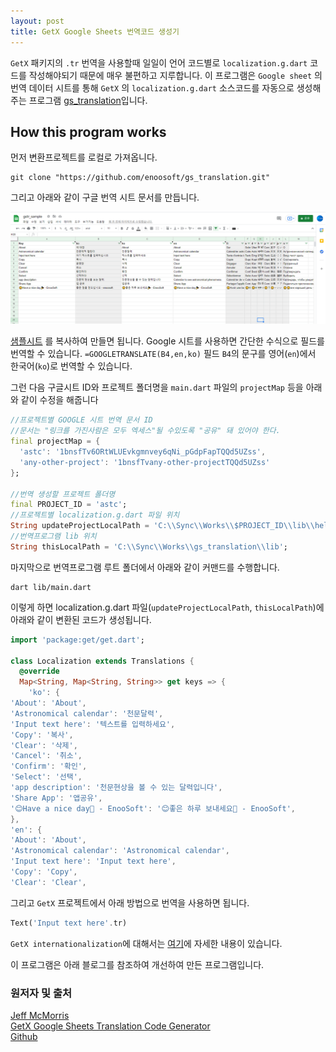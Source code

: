 ```yaml
---
layout: post
title: GetX Google Sheets 번역코드 생성기
---
```


`GetX` 패키지의 `.tr` 번역을 사용할때 일일이 언어 코드별로 `localization.g.dart` 코드를 작성해야되기 때문에 매우 불편하고 지루합니다.
이 프로그램은 `Google sheet` 의 번역 데이터 시트를 통해 `GetX` 의 `localization.g.dart` 소스코드를 자동으로 생성해주는 프로그램 [gs_translation](https://github.com/enoosoft/gs_translation)입니다.


## How this program works


먼저 변환프로젝트를 로컬로 가져옵니다.
```
git clone "https://github.com/enoosoft/gs_translation.git"
```

그리고 아래와 같이 구글 번역 시트 문서를 만듭니다.

![](../assets/images/2021-08-31-gstr_sample.png)

[샘플시트](https://docs.google.com/spreadsheets/d/1bnsfTv6ORtWLUEvkgmnvey6qNi_pGdpFapTQQd5UZss/edit#gid=0) 를 복사하여 만들면 됩니다. Google 시트를 사용하면 간단한 수식으로 필드를 번역할 수 있습니다. `=GOOGLETRANSLATE(B4,en,ko)` 필드 `B4`의 문구를 영어(`en`)에서 한국어(`ko`)로 번역할 수 있습니다. 

그런 다음 구글시트 ID와 프로젝트 폴더명을 `main.dart` 파일의 `projectMap` 등을 아래와 같이 수정을 해줍니다

```dart
//프로젝트별 GOOGLE 시트 번역 문서 ID
//문서는 "링크를 가진사람은 모두 엑세스"될 수있도록 "공유" 돼 있어야 한다.
final projectMap = {
  'astc': '1bnsfTv6ORtWLUEvkgmnvey6qNi_pGdpFapTQQd5UZss',
  'any-other-project': '1bnsfTvany-other-projectTQQd5UZss'
};

//번역 생성할 프로젝트 폴더명
final PROJECT_ID = 'astc';
//프로젝트별 localization.g.dart 파일 위치
String updateProjectLocalPath = 'C:\\Sync\\Works\\$PROJECT_ID\\lib\\helpers';
//번역프로그램 lib 위치
String thisLocalPath = 'C:\\Sync\\Works\\gs_translation\\lib';
```


마지막으로 번역프로그램 루트 폴더에서 아래와 같이 커맨드를 수행합니다.
```
dart lib/main.dart
```

이렇게 하면 localization.g.dart 파일(`updateProjectLocalPath`, `thisLocalPath`)에 아래와 같이 변환된 코드가 생성됩니다.
```dart
import 'package:get/get.dart';

class Localization extends Translations {
  @override
  Map<String, Map<String, String>> get keys => {
    'ko': {
'About': 'About',
'Astronomical calendar': '천문달력',
'Input text here': '텍스트를 입력하세요',
'Copy': '복사',
'Clear': '삭제',
'Cancel': '취소',
'Confirm': '확인',
'Select': '선택',
'app description': '천문현상을 볼 수 있는 달력입니다',
'Share App': '앱공유',
'😊Have a nice day🎉 - EnooSoft': '😊좋은 하루 보내세요🎉 - EnooSoft',
},
'en': {
'About': 'About',
'Astronomical calendar': 'Astronomical calendar',
'Input text here': 'Input text here',
'Copy': 'Copy',
'Clear': 'Clear',
```

그리고 `GetX` 프로젝트에서 아래 방법으로 번역을 사용하면 됩니다.

```dart
Text('Input text here'.tr)
```

`GetX internationalization`에 대해서는 [여기](https://pub.dev/packages/get#internationalization)에 자세한 내용이 있습니다.


이 프로그램은 아래 블로그를 참조하여 개선하여 만든 프로그램입니다.  

### 원저자 및 출처  
[Jeff McMorris](https://jeffmcmorris.medium.com/)  
[GetX Google Sheets Translation Code Generator](https://jeffmcmorris.medium.com/getx-google-sheets-translation-code-generator-b970543d67fc)  
[Github](https://github.com/delay/getx_google_sheets_translation_code_generator)
